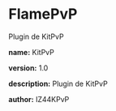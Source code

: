# FlamePvP
Plugin de KitPvP

**name:** KitPvP

**version:** 1.0

**description:** Plugin de KitPvP

**author:** IZ44KPvP
